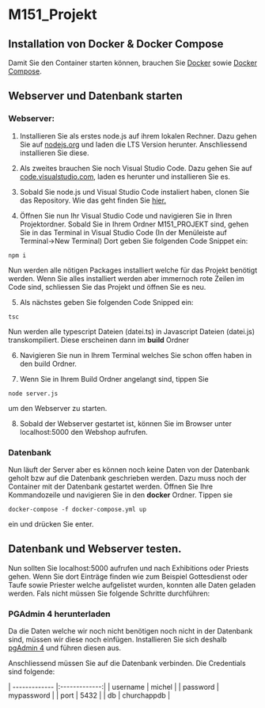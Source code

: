 # M151_Projekt

## Installation von Docker & Docker Compose

Damit Sie den Container starten können, brauchen Sie [Docker](https://www.docker.com) sowie [Docker Compose](https://docs.docker.com/compose/). 

## Webserver und Datenbank starten

### Webserver:

1. Installieren Sie als erstes node.js auf ihrem lokalen Rechner. Dazu gehen Sie auf [nodejs.org](https://nodejs.org/en/) und laden die LTS Version herunter. Anschliessend installieren Sie diese. 

2. Als zweites brauchen Sie noch Visual Studio Code. Dazu gehen Sie auf [code.visualstudio.com](https://code.visualstudio.com/), laden es herunter und installieren Sie es.

3. Sobald Sie node.js und Visual Studio Code instaliert haben, clonen Sie das Repository. Wie das geht finden Sie [hier.](https://help.github.com/en/github/creating-cloning-and-archiving-repositories/cloning-a-repository)

4. Öffnen Sie nun Ihr Visual Studio Code und navigieren Sie in Ihren Projektordner. Sobald Sie in Ihrem Ordner M151_PROJEKT sind, gehen Sie in das Terminal in Visual Studio Code (In der Menüleiste auf Terminal->New Terminal)
Dort geben Sie folgenden Code Snippet ein:

  ```
  npm i
  ```
  Nun werden alle nötigen Packages installiert welche für das Projekt benötigt werden. Wenn Sie alles installiert werden aber immernoch rote Zeilen im Code sind, schliessen Sie das Projekt und öffnen Sie es neu.
  
  5. Als nächstes geben Sie folgenden Code Snipped ein:
  ```
  tsc
  ```
  Nun werden alle typescript Dateien (datei.ts) in Javascript Dateien (datei.js) transkompiliert. Diese erscheinen dann im **build** Ordner
  
  6. Navigieren Sie nun in Ihrem Terminal welches Sie schon offen haben in den build Ordner.
  
  7. Wenn Sie in Ihrem Build Ordner angelangt sind, tippen Sie 
  
  ```
  node server.js
  ```
  um den Webserver zu starten.
  
  8. Sobald der Webserver gestartet ist, können Sie im Browser unter localhost:5000 den Webshop aufrufen.

  ### Datenbank

  Nun läuft der Server aber es können noch keine Daten von der Datenbank geholt bzw auf die Datenbank geschrieben werden. Dazu muss noch der Container mit der Datenbank gestartet werden. Öffnen Sie Ihre Kommandozeile und navigieren Sie in den **docker** Ordner.
  Tippen sie
  ```
  docker-compose -f docker-compose.yml up
  ```
  ein und drücken Sie enter.


  ## Datenbank und Webserver testen.

  Nun sollten Sie localhost:5000 aufrufen und nach Exhibitions oder Priests gehen. Wenn Sie dort Einträge finden wie zum Beispiel Gottesdienst oder Taufe sowie Priester welche aufgelistet wurden, konnten alle Daten geladen werden. Fals nicht müssen Sie folgende Schritte durchführen: 

  ### PGAdmin 4 herunterladen
  
  Da die Daten welche wir noch nicht benötigen noch nicht in der Datenbank sind, müssen wir diese noch einfügen. Installieren Sie sich deshalb [pgAdmin 4](https://www.pgadmin.org/download/pgadmin-4-windows/) und führen diesen aus.

  Anschliessend müssen Sie auf die Datenbank verbinden. Die Credentials sind folgende: 
  
| ------------- |:-------------:| 
| username    | michel | 
| password      | mypassword      | 
| port | 5432      |
| db | churchappdb |
